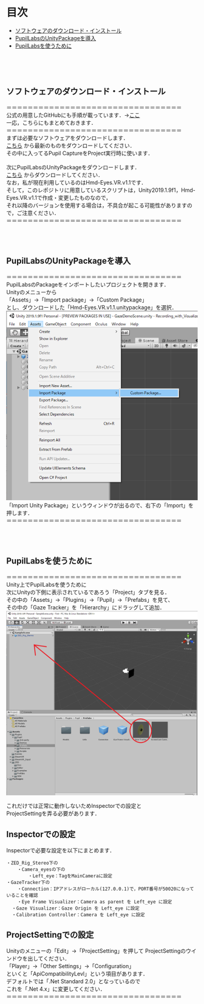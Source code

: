 # 目次
- [ソフトウェアのダウンロード・インストール](#ソフトウェアのダウンロード・インストール)
- [PupilLabsのUnityPackageを導入](#PupilLabsのUnityPackageを導入) 
- [PupilLabsを使うために](#PupilLabsを使うために)
<br />
<br />
<br />

## ソフトウェアのダウンロード・インストール
＝＝＝＝＝＝＝＝＝＝＝＝＝＝＝＝＝＝＝＝＝＝＝＝＝＝＝＝＝＝＝＝＝<br>
公式の用意したGitHubにも手順が載っています．→[ここ](https://github.com/pupil-labs/hmd-eyes)<br>
一応，こちらにもまとめておきます．<br>
＝＝＝＝＝＝＝＝＝＝＝＝＝＝＝＝＝＝＝＝＝＝＝＝＝＝＝＝＝＝＝＝＝<br>
まずは必要なソフトウェアをダウンロードします．<br>
[こちら](https://github.com/pupil-labs/pupil/releases)
から最新のものをダウンロードしてください．<br>
その中に入ってるPupil CaptureをProject実行時に使います．<br>
<br>
次にPupilLabsのUnityPackageをダウンロードします．<br>
[こちら](https://github.com/pupil-labs/hmd-eyes/releases)
からダウンロードしてください．<br>
なお，私が現在利用しているのはHmd-Eyes.VR.v1.1です．<br>
そして，このレポジトリに用意しているスクリプトは，Unity2019.1.9f1，Hmd-Eyes.VR.v1.1で作成・変更したものなので，<br>
それ以降のバージョンを使用する場合は，不具合が起こる可能性がありますので，ご注意ください．<br>
＝＝＝＝＝＝＝＝＝＝＝＝＝＝＝＝＝＝＝＝＝＝＝＝＝＝＝＝＝＝＝＝＝<br>
<br>
<br>
<br>
## PupilLabsのUnityPackageを導入
＝＝＝＝＝＝＝＝＝＝＝＝＝＝＝＝＝＝＝＝＝＝＝＝＝＝＝＝＝＝＝＝＝<br>
PupilLabsのPackageをインポートしたいプロジェクトを開きます．<br>
Unityのメニューから<br>
「Assets」->「Import package」->「Custom Package」<br>
とし、ダウンロードした「Hmd-Eyes.VR.v1.1.unitypackage」を選択．<br>
![PacageInstall](PacageInstall.PNG)<br>
「Import Unity Package」というウィンドウが出るので、右下の「Import」を押します．<br>
＝＝＝＝＝＝＝＝＝＝＝＝＝＝＝＝＝＝＝＝＝＝＝＝＝＝＝＝＝＝＝＝＝<br>
<br>
<br>
<br>
## PupilLabsを使うために
＝＝＝＝＝＝＝＝＝＝＝＝＝＝＝＝＝＝＝＝＝＝＝＝＝＝＝＝＝＝＝＝＝<br>
Unity上でPupilLabsを使うために<br>
次にUnityの下側に表示されているであろう「Project」タブを見る．<br>
その中の「Assets」->「Plugins」->「Pupil」->「Prefabs」を見て、<br>
その中の「Gaze Tracker」を「Hierarchy」にドラッグして追加．<br>
![Gaze-Tracker](Gaze-Tracker.PNG) <br>


これだけでは正常に動作しないためInspectorでの設定と<br>
ProjectSettingを弄る必要があります．<br>

## Inspectorでの設定
Inspectorで必要な設定を以下にまとめます．
```
・ZED_Rig_Stereo下の
	・Camera_eyesの下の
		・Left_eye：TagをMainCameraに設定
・GazeTracker下の
	・Connection：IPアドレスがローカル(127.0.0.1)で，PORT番号が50020になっていることを確認
	・Eye Frame Visualizer：Camera as parent を Left_eye に設定
  ・Gaze Visualizer：Gaze Origin を Left_eye に設定
  ・Calibration Controller：Camera を Left_eye に設定
```

## ProjectSettingでの設定
 Unityのメニューの「Edit」->「ProjectSetting」を押して
 ProjectSettingのウインドウを出してください．<br>
 「Player」->「Other Settings」->「Configuration」<br>
 といくと「ApiCompatibilityLevl」という項目があります．<br>
 デフォルトでは「.Net Standard 2.0」となっているので<br>
 これを「.Net 4.x」に変更してください．<br>
＝＝＝＝＝＝＝＝＝＝＝＝＝＝＝＝＝＝＝＝＝＝＝＝＝＝＝＝＝＝＝＝＝<br>
<br>
<br>
<br>
